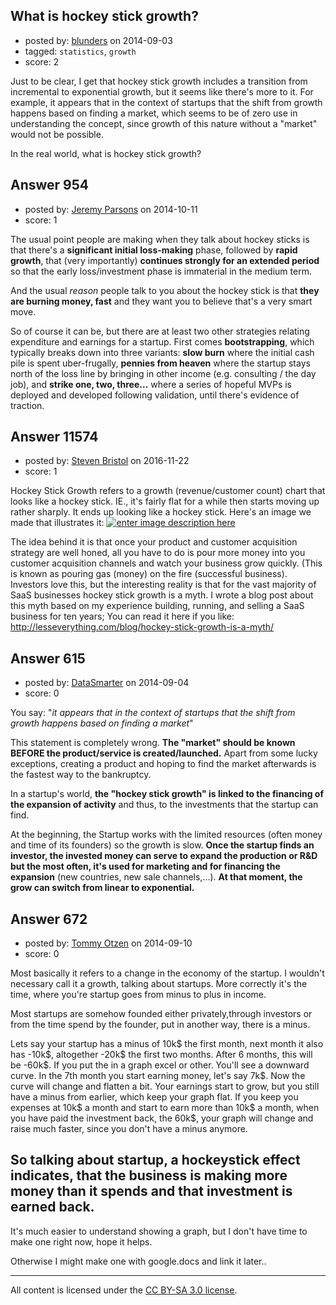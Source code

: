 ## What is hockey stick growth?

- posted by: [blunders](https://stackexchange.com/users/216182/blunders) on 2014-09-03
- tagged: `statistics`, `growth`
- score: 2

<p>Just to be clear, I get that hockey stick growth includes a transition from incremental to exponential growth, but it seems like there's more to it. For example, it appears that in the context of startups that the shift from growth happens based on finding a market, which seems to be of zero use in understanding the concept, since growth of this nature without a "market" would not be possible.</p>

<p>In the real world, what is hockey stick growth?</p>



## Answer 954

- posted by: [Jeremy Parsons](https://stackexchange.com/users/497810/jeremy-parsons) on 2014-10-11
- score: 1

<p>The usual point people are making when they talk about hockey sticks is that there's a <strong>significant initial loss-making</strong> phase, followed by <strong>rapid growth</strong>, that (very importantly) <strong>continues strongly for an extended period</strong> so that the early loss/investment phase is immaterial in the medium term.</p>

<p>And the usual <em>reason</em> people talk to you about the hockey stick is that <strong>they are burning money, fast</strong> and they want you to believe that's a very smart move.</p>

<p>So of course it can be, but there are at least two other strategies relating expenditure and earnings for a startup.  First comes <strong>bootstrapping</strong>, which typically breaks down into three variants: <strong>slow burn</strong> where the initial cash pile is spent uber-frugally, <strong>pennies from heaven</strong> where the startup stays north of the loss line by bringing in other income (e.g. consulting / the day job), and <strong>strike one, two, three...</strong> where a series of hopeful MVPs is deployed and developed following validation, until there's evidence of traction.</p>



## Answer 11574

- posted by: [Steven Bristol](https://stackexchange.com/users/160481/steven-bristol) on 2016-11-22
- score: 1

<p>Hockey Stick Growth refers to a growth (revenue/customer count) chart that looks like a hockey stick. IE., it's fairly flat for a while then starts moving up rather sharply. It ends up looking like a hockey stick. Here's an image we made that illustrates it: <a href="https://i.stack.imgur.com/3n5t9.png" rel="nofollow noreferrer"><img src="https://i.stack.imgur.com/3n5t9.png" alt="enter image description here"></a></p>

<p>The idea behind it is that once your product and customer acquisition strategy are well honed, all you have to do is pour more money into you customer acquisition channels and watch your business grow quickly. (This is known as pouring gas (money) on the fire (successful business). Investors love this, but the interesting reality is that for the vast majority of SaaS businesses hockey stick growth is a myth. I wrote a blog post about this myth based on my experience building, running, and selling a SaaS business for ten years; You can read it here if you like: <a href="http://lesseverything.com/blog/hockey-stick-growth-is-a-myth/" rel="nofollow noreferrer">http://lesseverything.com/blog/hockey-stick-growth-is-a-myth/</a></p>



## Answer 615

- posted by: [DataSmarter](https://stackexchange.com/users/3128474/datasmarter) on 2014-09-04
- score: 0

<p>You say: "<em>it appears that in the context of startups that the shift from growth happens based on finding a market</em>"</p>

<p>This statement is completely wrong. <strong>The "market" should be known BEFORE the product/service is created/launched.</strong> Apart from some lucky exceptions, creating a product and hoping to find the market afterwards is the fastest way to the bankruptcy.</p>

<p>In a startup's world, <strong>the "hockey stick growth" is linked to the financing of the expansion of activity</strong> and thus, to the investments that the startup can find.</p>

<p>At the beginning, the Startup works with the limited resources (often money and time of its founders) so the growth is slow. <strong>Once the startup finds an investor, the invested money can serve to expand the production or R&amp;D but the most often, it's used for marketing and for financing the expansion</strong> (new countries, new sale channels,...). <strong>At that moment, the grow can switch from linear to exponential.</strong></p>



## Answer 672

- posted by: [Tommy Otzen](https://stackexchange.com/users/4026382/tommy-otzen) on 2014-09-10
- score: 0

<p>Most basically it refers to a change in the economy of the startup. I wouldn't necessary call it a growth, talking about startups. More correctly it's the time, where you're startup goes from minus to plus in income. </p>

<p>Most startups are somehow founded either privately,through investors or from the time spend by the founder, put in another way, there is a minus.</p>

<p>Lets say your startup has a minus of 10k$ the first month, next month it also has -10k$, altogether -20k$ the first two months. After 6 months, this will be -60k$. If you put the in a graph excel or other. You'll see a downward curve. In the 7th month you start earning money, let's say 7k$. Now the curve will change and flatten a bit. Your earnings start to grow, but you still have a minus from earlier, which keep your graph flat. If you keep you expenses at 10k$ a month and start to earn more than 10k$ a month, when you have paid the investment back, the 60k$, your graph will change and raise much faster, since you don't have a minus anymore.</p>

<h2><strong>So talking about startup, a hockeystick effect indicates, that the business is making more money than it spends and that investment is earned back.</strong></h2>

<p>It's much easier to understand showing a graph, but I don't have time to make one right now, hope it helps.</p>

<p>Otherwise I might make one with google.docs and link it later..</p>




---

All content is licensed under the [CC BY-SA 3.0 license](https://creativecommons.org/licenses/by-sa/3.0/).
